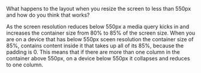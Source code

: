 What happens to the layout when you resize the screen to less than 550px and how do you think that works?

As the screen resolution reduces below 550px a media query kicks in and increases the container size from 80% to 85% of the screen size. When you are on a device that has below 550px sceen resolution the container size of 85%, contains content inside it that takes up all of its 85%, because the padding is 0. This means that if there are more than one column in the container above 550px, on a device below 550px it collapses and reduces to one column.   







